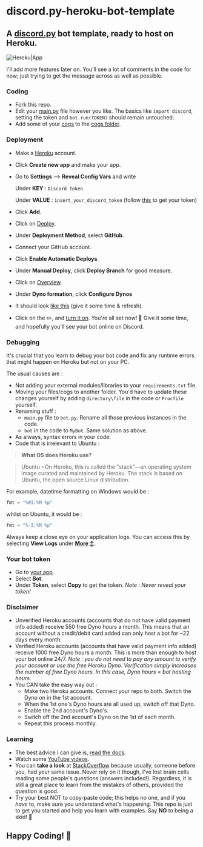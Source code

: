 # discord.py-heroku-bot-template
## A [discord.py](https://discordpy.readthedocs.io/en/stable/) bot template, ready to host on Heroku.

![Heroku|App](http://i.imgur.com/hKbTPuz.png)

I'll add more features later on.
You'll see a lot of comments in the code for now; just trying to get the message across as well as possible.
### Coding
- Fork this repo.
- Edit your [main.py](https://github.com/gulag1337/discord.py-heroku-bot-template/blob/main/main.py) file however you like. The basics like ```import discord```, setting the token and ```bot.run(TOKEN)``` should remain untouched.
- Add some of your [cogs](https://discordpy.readthedocs.io/en/latest/ext/commands/cogs.html) to the [cogs folder](https://github.com/gulag1337/discord.py-heroku-bot-template/tree/main/cogs).

### Deployment

- Make a [Heroku](https://signup.heroku.com/) account.
- Click **Create new app** and make your app.
- Go to **Settings** --> **Reveal Config Vars** and write

   Under **KEY** :
```Discord Token```

   Under **VALUE** :
```insert_your_discord_token``` (follow [this](#your-bot-token) to get your token)
- Click **Add**.
- Click on [Deploy](https://imgur.com/2cgFYja.png).
- Under **Deployment Method**, select **GitHub**.
- Connect your GitHub account.
- Click **Enable Automatic Deploys**.
- Under **Manual Deploy**, click **Deploy Branch** for good measure.
- Click on [Overview](https://imgur.com/2cgFYja.png).
- Under **Dyno formation**, click **Configure Dynos**
- It should look [like this](https://imgur.com/SL8M1bF.png) (give it some time & refresh).
- Click on the ✏️, and [turn it on](https://imgur.com/NfvzOzU.png).
You're all set now! 👏 
Give it some time, and hopefully you'll see your bot online on Discord.

### Debugging
It's crucial that you learn to debug your bot code and fix any runtime errors that might happen on Heroku but not on your PC.

The usual causes are :
- Not adding your external modules/libraries to your ```requirements.txt``` file.
- Moving your files/cogs to another folder. You'd have to update these changes yourself by adding ```directory\file``` in the code or ```Procfile``` yourself.
- Renaming stuff :
     - ```main.py``` file to ```bot.py```. Rename all those previous instances in the code.
     - ```bot``` in the code to ```MyBot```. Same solution as above.
- As always, syntax errors in your code.
- Code that is irrelevant to Ubuntu :

>**What OS does Heroku use?**

>Ubuntu
>~On Heroku, this is called the "stack"—an operating system image curated and maintained by Heroku. The stack is based on Ubuntu, the open source Linux distribution.

For example, datetime formatting on Windows would be :
```py
fmt = "%#I:%M %p"
```
whilst on Ubuntu, it would be :
```py
fmt = "%-I:%M %p"
```
Always keep a close eye on your application logs. You can access this by selecting **View Logs** under [**More ↕**](https://imgur.com/SJZsduu.png).
### Your bot token
- Go to [your app](https://discord.com/developers/applications).
- Select **Bot**.
- Under **Token**, select **Copy** to get the token.
_Note :  Never reveal your token!_

### Disclaimer
- Unverified Heroku accounts (accounts that do not have valid payment info added) receive 550 free Dyno hours a month. This means that an account without a credit/debit card added can only host a bot for ~22 days every month.
- Verified Heroku accounts (accounts that have valid payment info added) receive 1000 free Dyno hours a month. This is more than enough to host your bot online 24/7.
_Note : you do not need to pay any amount to verify your account or use the free Heroku Dyno. Verification simply increases the number of free Dyno hours. In this case, Dyno hours = bot hosting hours_.
- You CAN take the easy way out :
  - Make two Heroku accounts. Connect your repo to both. Switch the Dyno on in the 1st account.
  - When the 1st one's Dyno hours are all used up, switch off that Dyno.
  - Enable the 2nd account's Dyno's.
  - Switch off the 2nd account's Dyno on the 1st of each month.
  - Repeat this process monthly.

### Learning 
- The best advice I can give is, [read the docs](https://discordpy.readthedocs.io/en/stable/).
- Watch some [YouTube videos](https://www.youtube.com/results?search_query=python+discord+heroku+bot).
- You can **take a look** at [StackOverflow](https://stackoverflow.com/) because usually, someone before you, had your same issue. Never rely on it though, I've lost brain cells reading some people's questions (answers included!). Regardless, it is still a great place to learn from the mistakes of others, provided the *question* is good.
- Try your best NOT to copy-paste code; this helps no one, and if you *have* to, make sure you understand what's happening. This repo is just to get you started and help you learn with examples. Say **NO** to being a skid! 😤

## Happy Coding! 🤠

